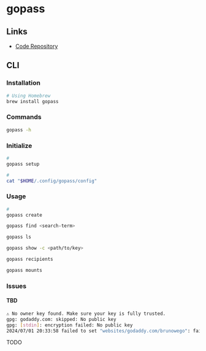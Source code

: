 # gopass

## Links

- [Code Repository](https://github.com/gopasspw/gopass)

## CLI

### Installation

```sh
# Using Homebrew
brew install gopass
```

### Commands

```sh
gopass -h
```

### Initialize

```sh
#
gopass setup

#
cat "$HOME/.config/gopass/config"
```

### Usage

```sh
#
gopass create

gopass find <search-term>

gopass ls

gopass show -c <path/to/key>

gopass recipients

gopass mounts
```

### Issues

#### TBD

```sh
⚠ No owner key found. Make sure your key is fully trusted.
gpg: godaddy.com: skipped: No public key
gpg: [stdin]: encryption failed: No public key
2024/07/01 20:33:58 failed to set "websites/godaddy.com/brunowego": failed to encrypt
```

TODO
